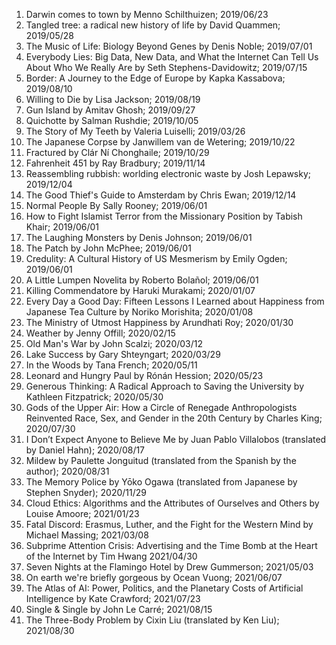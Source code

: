 
1. Darwin comes to town by Menno Schilthuizen; 2019/06/23
2. Tangled tree: a radical new history of life by David Quammen; 2019/05/28
3. The Music of Life: Biology Beyond Genes by Denis Noble; 2019/07/01 
4. Everybody Lies: Big Data, New Data, and What the Internet Can Tell Us About Who We Really Are by Seth Stephens-Davidowitz; 2019/07/15
5. Border: A Journey to the Edge of Europe by Kapka Kassabova; 2019/08/10
6. Willing to Die by Lisa Jackson; 2019/08/19
7. Gun Island by Amitav Ghosh; 2019/09/27
8. Quichotte by Salman Rushdie; 2019/10/05
9. The Story of My Teeth by Valeria Luiselli; 2019/03/26
10. The Japanese Corpse by Janwillem van de Wetering; 2019/10/22 
11. Fractured by Clár Ní Chonghaile; 2019/10/29
12. Fahrenheit 451 by Ray Bradbury; 2019/11/14 
13. Reassembling rubbish: worlding electronic waste by Josh Lepawsky; 2019/12/04
14. The Good Thief's Guide to Amsterdam by Chris Ewan; 2019/12/14
15. Normal People By Sally Rooney; 2019/06/01 
16. How to Fight Islamist Terror from the Missionary Position by Tabish Khair; 2019/06/01 
17. The Laughing Monsters by Denis Johnson; 2019/06/01 
18. The Patch by John McPhee; 2019/06/01 
19. Credulity: A Cultural History of US Mesmerism by Emily Ogden; 2019/06/01 
20. A Little Lumpen Novelita by Roberto Bolañol; 2019/06/01
21. Killing Commendatore by Haruki Murakami; 2020/01/07
22. Every Day a Good Day: Fifteen Lessons I Learned about Happiness from Japanese Tea Culture by Noriko Morishita; 2020/01/08
23. The Ministry of Utmost Happiness by Arundhati Roy; 2020/01/30
24. Weather by Jenny Offill; 2020/02/15
25. Old Man's War by John Scalzi; 2020/03/12
26. Lake Success by Gary Shteyngart; 2020/03/29
27. In the Woods by Tana French; 2020/05/11
28. Leonard and Hungry Paul by Rónán Hession; 2020/05/23
29. Generous Thinking: A Radical Approach to Saving the University by Kathleen Fitzpatrick; 2020/05/30
30. Gods of the Upper Air: How a Circle of Renegade Anthropologists Reinvented Race, Sex, and Gender in the 20th Century by Charles King; 2020/07/30
31. I Don’t Expect Anyone to Believe Me by Juan Pablo Villalobos (translated by Daniel Hahn); 2020/08/17
33. Mildew by Paulette Jonguitud (translated from the Spanish by the author); 2020/08/31
34. The Memory Police by Yōko Ogawa (translated from Japanese by Stephen Snyder); 2020/11/29
35. Cloud Ethics: Algorithms and the Attributes of Ourselves and Others by Louise Amoore; 2021/01/23
36. Fatal Discord: Erasmus, Luther, and the Fight for the Western Mind by Michael Massing; 2021/03/08
37. Subprime Attention Crisis: Advertising and the Time Bomb at the Heart of the Internet by Tim Hwang 2021/04/30
38. Seven Nights at the Flamingo Hotel by  Drew Gummerson; 2021/05/03
39. On earth we're briefly gorgeous by Ocean Vuong; 2021/06/07
40. The Atlas of AI: Power, Politics, and the Planetary Costs of Artificial Intelligence by Kate Crawford; 2021/07/23
41. Single & Single by John Le Carré; 2021/08/15
42. The Three-Body Problem by Cixin Liu (translated by Ken Liu); 2021/08/30 
